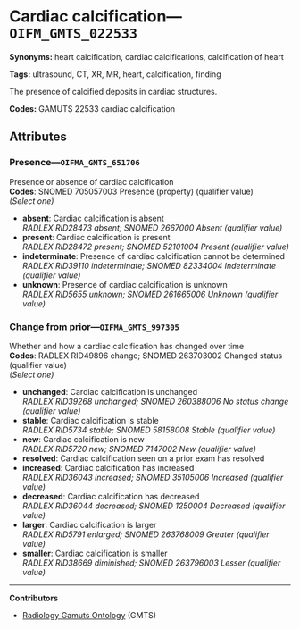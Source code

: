 # Cardiac calcification—`OIFM_GMTS_022533`

**Synonyms:** heart calcification, cardiac calcifications, calcification of heart

**Tags:** ultrasound, CT, XR, MR, heart, calcification, finding

The presence of calcified deposits in cardiac structures.

**Codes:** GAMUTS 22533 cardiac calcification

## Attributes

### Presence—`OIFMA_GMTS_651706`

Presence or absence of cardiac calcification  
**Codes**: SNOMED 705057003 Presence (property) (qualifier value)  
*(Select one)*

- **absent**: Cardiac calcification is absent  
_RADLEX RID28473 absent; SNOMED 2667000 Absent (qualifier value)_
- **present**: Cardiac calcification is present  
_RADLEX RID28472 present; SNOMED 52101004 Present (qualifier value)_
- **indeterminate**: Presence of cardiac calcification cannot be determined  
_RADLEX RID39110 indeterminate; SNOMED 82334004 Indeterminate (qualifier value)_
- **unknown**: Presence of cardiac calcification is unknown  
_RADLEX RID5655 unknown; SNOMED 261665006 Unknown (qualifier value)_

### Change from prior—`OIFMA_GMTS_997305`

Whether and how a cardiac calcification has changed over time  
**Codes**: RADLEX RID49896 change; SNOMED 263703002 Changed status (qualifier value)  
*(Select one)*

- **unchanged**: Cardiac calcification is unchanged  
_RADLEX RID39268 unchanged; SNOMED 260388006 No status change (qualifier value)_
- **stable**: Cardiac calcification is stable  
_RADLEX RID5734 stable; SNOMED 58158008 Stable (qualifier value)_
- **new**: Cardiac calcification is new  
_RADLEX RID5720 new; SNOMED 7147002 New (qualifier value)_
- **resolved**: Cardiac calcification seen on a prior exam has resolved  
- **increased**: Cardiac calcification has increased  
_RADLEX RID36043 increased; SNOMED 35105006 Increased (qualifier value)_
- **decreased**: Cardiac calcification has decreased  
_RADLEX RID36044 decreased; SNOMED 1250004 Decreased (qualifier value)_
- **larger**: Cardiac calcification is larger  
_RADLEX RID5791 enlarged; SNOMED 263768009 Greater (qualifier value)_
- **smaller**: Cardiac calcification is smaller  
_RADLEX RID38669 diminished; SNOMED 263796003 Lesser (qualifier value)_

---

**Contributors**

- [Radiology Gamuts Ontology](https://gamuts.net/) (GMTS)